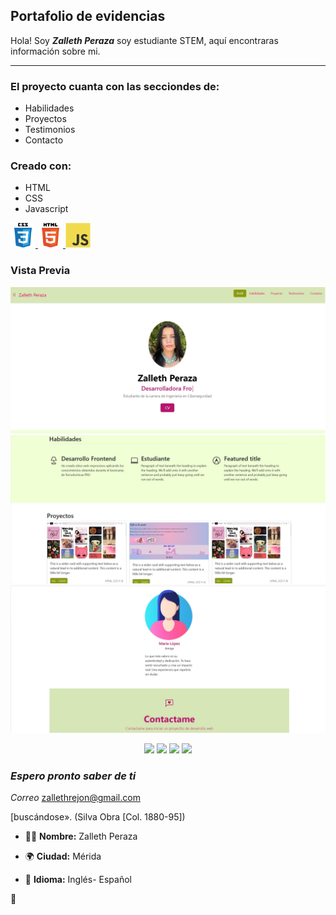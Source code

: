 ## Portafolio de evidencias
Hola! Soy ***Zalleth Peraza*** soy estudiante STEM, aquí encontraras información sobre mi.


______

### El proyecto cuanta con las secciondes de:

- Habilidades
- Proyectos
- Testimonios
- Contacto

### Creado con:
- HTML
- CSS
- Javascript

<a href="https://www.w3schools.com/css/" target="_blank"> <img src="https://raw.githubusercontent.com/devicons/devicon/master/icons/css3/css3-original-wordmark.svg" alt="css3" width="40" height="40"/> </a>
<a href="https://www.w3.org/html/" target="_blank"> <img src="https://raw.githubusercontent.com/devicons/devicon/master/icons/html5/html5-original-wordmark.svg" alt="html5" width="40" height="40"/> </a>
<a href="https://developer.mozilla.org/en-US/docs/Web/JavaScript" target="_blank"> <img src="https://raw.githubusercontent.com/devicons/devicon/master/icons/javascript/javascript-original.svg" alt="javascript" width="40" height="40"/> </a>

### Vista Previa

![Proyecto](/assets/cover.jpg)
![Proyecto](/assets/cover2.jpg)
![Proyecto](/assets/cover3.jpg)


<div align="center">
  <a href="https://www.instagram.com/zallyyyyyy/" target="_blank"><img src="https://img.shields.io/badge/-Instagram-%23E4405F?style=for-the-badge&logo=instagram&logoColor=white" target="_blank"></a>
  <a href="https://www.linkedin.com/feed/" target="_blank"><img src="https://img.shields.io/badge/-LinkedIn-%230077B5?style=for-the-badge&logo=linkedin&logoColor=white" target="_blank"></a>
  <a href="mailto:zallethrejon@gmail.com"><img src="https://img.shields.io/badge/-Gmail-%23333?style=for-the-badge&logo=gmail&logoColor=white&color=red" target="_blank"></a>
  <a href="https://twitter.com/_mesurashii"><img src="https://img.shields.io/badge/-Twitter-%1DA1F2?style=for-the-badge&logo=twitter&logoColor=white&color=1DA1F2" target="_blank"></a>
</div>

### *Espero pronto saber de ti*
*Correo*
[zallethrejon@gmail.com](mailto:zallethrejon@gmail.com)

[buscándose».
(Silva Obra [Col. 1880-95])

- 🙆‍♀️ **Nombre:** Zalleth Peraza

- 🌍 **Ciudad:** Mérida
 
- 👅 **Idioma:** Inglés- Español

💜
